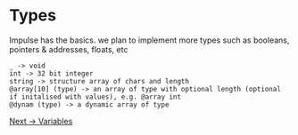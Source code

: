 # Types
Impulse has the basics. we plan to implement more types such as booleans, pointers & addresses, floats, etc
<br>
```
_ -> void
int -> 32 bit integer
string -> structure array of chars and length
@array[10] (type) -> an array of type with optional length (optional if initalised with values), e.g. @array int
@dynam (type) -> a dynamic array of type
```

<a href="./Variables.md">Next -> Variables</a>
